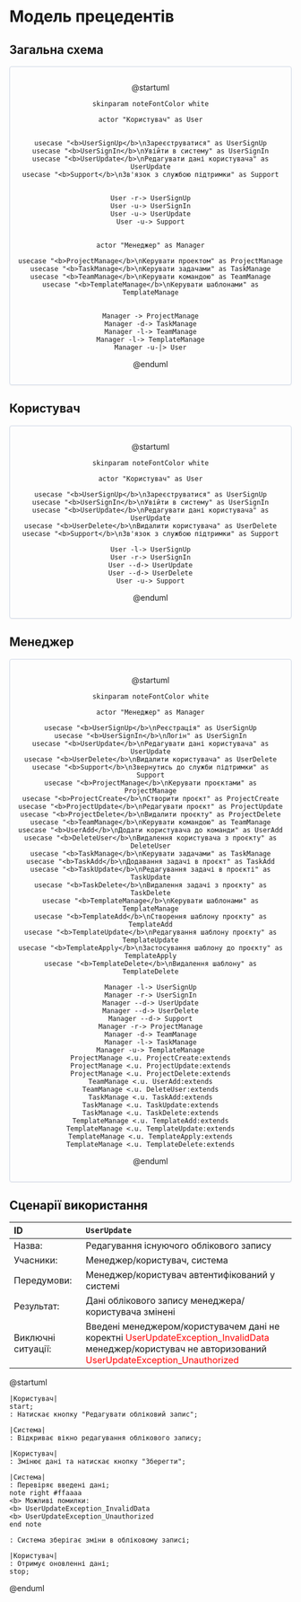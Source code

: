 # Модель прецедентів

## Загальна схема

<center style="
   border-radius:4px;
   border: 1px solid #cfd7e6;
   box-shadow: 0 1px 3px 0 rgba(89,105,129,.05), 0 1px 1px 0 rgba(0,0,0,.025);
   padding: 1em;"
>

@startuml

    skinparam noteFontColor white

    actor "Користувач" as User


    usecase "<b>UserSignUp</b>\nЗареєструватися" as UserSignUp
    usecase "<b>UserSignIn</b>\nУвійти в систему" as UserSignIn
    usecase "<b>UserUpdate</b>\nРедагувати дані користувача" as UserUpdate
    usecase "<b>Support</b>\nЗв'язок з службою підтримки" as Support


    User -r-> UserSignUp
    User -u-> UserSignIn
    User -u-> UserUpdate
    User -u-> Support


    actor "Менеджер" as Manager

    usecase "<b>ProjectManage</b>\nКерувати проектом" as ProjectManage
    usecase "<b>TaskManage</b>\nКерувати задачами" as TaskManage
    usecase "<b>TeamManage</b>\nКерувати командою" as TeamManage
    usecase "<b>TemplateManage</b>\nКерувати шаблонами" as TemplateManage


    Manager -> ProjectManage
    Manager -d-> TaskManage
    Manager -l-> TeamManage
    Manager -l-> TemplateManage
    Manager -u-|> User

@enduml

</center>

## Користувач

<center style="
   border-radius:4px;
   border: 1px solid #cfd7e6;
   box-shadow: 0 1px 3px 0 rgba(89,105,129,.05), 0 1px 1px 0 rgba(0,0,0,.025);
   padding: 1em;"
>


@startuml

    skinparam noteFontColor white

    actor "Користувач" as User

    usecase "<b>UserSignUp</b>\nЗареєструватися" as UserSignUp
    usecase "<b>UserSignIn</b>\nУвійти в систему" as UserSignIn
    usecase "<b>UserUpdate</b>\nРедагувати дані користувача" as UserUpdate
    usecase "<b>UserDelete</b>\nВидалити користувача" as UserDelete
    usecase "<b>Support</b>\nЗв'язок з службою підтримки" as Support

    User -l-> UserSignUp
    User -r-> UserSignIn
    User --d-> UserUpdate
    User --d-> UserDelete
    User -u-> Support


@enduml


</center>


## Менеджер

<center style="
   border-radius:4px;
   border: 1px solid #cfd7e6;
   box-shadow: 0 1px 3px 0 rgba(89,105,129,.05), 0 1px 1px 0 rgba(0,0,0,.025);
   padding: 1em;"
>


@startuml

    skinparam noteFontColor white

    actor "Менеджер" as Manager

    usecase "<b>UserSignUp</b>\nРеєстрація" as UserSignUp
    usecase "<b>UserSignIn</b>\nЛогін" as UserSignIn
    usecase "<b>UserUpdate</b>\nРедагувати дані користувача" as UserUpdate
    usecase "<b>UserDelete</b>\nВидалити користувача" as UserDelete
    usecase "<b>Support</b>\nЗвернутись до служби підтримки" as Support
    usecase "<b>ProjectManage</b>\nКерувати проєктами" as ProjectManage
    usecase "<b>ProjectCreate</b>\nСтворити проєкт" as ProjectCreate
    usecase "<b>ProjectUpdate</b>\nРедагувати проєкт" as ProjectUpdate
    usecase "<b>ProjectDelete</b>\nВидалити проєкту" as ProjectDelete
    usecase "<b>TeamManage</b>\nКерувати командою" as TeamManage
    usecase "<b>UserAdd</b>\nДодати користувача до команди" as UserAdd
    usecase "<b>DeleteUser</b>\nВидалення користувача з проєкту" as DeleteUser
    usecase "<b>TaskManage</b>\nКерувати задачами" as TaskManage
    usecase "<b>TaskAdd</b>\nДодавання задачі в проєкт" as TaskAdd
    usecase "<b>TaskUpdate</b>\nРедагування задачі в проєкті" as TaskUpdate
    usecase "<b>TaskDelete</b>\nВидалення задачі з проєкту" as TaskDelete
    usecase "<b>TemplateManage</b>\nКерувати шаблонами" as TemplateManage
    usecase "<b>TemplateAdd</b>\nСтворення шаблону проєкту" as TemplateAdd
    usecase "<b>TemplateUpdate</b>\nРедагування шаблону проєкту" as TemplateUpdate
    usecase "<b>TemplateApply</b>\nЗастосування шаблону до проєкту" as TemplateApply
    usecase "<b>TemplateDelete</b>\nВидалення шаблону" as TemplateDelete

    Manager -l-> UserSignUp
    Manager -r-> UserSignIn
    Manager --d-> UserUpdate
    Manager --d-> UserDelete
    Manager --d-> Support
    Manager -r-> ProjectManage
    Manager -d-> TeamManage
    Manager -l-> TaskManage
    Manager -u-> TemplateManage
    ProjectManage <.u. ProjectCreate:extends
    ProjectManage <.u. ProjectUpdate:extends
    ProjectManage <.u. ProjectDelete:extends
    TeamManage <.u. UserAdd:extends
    TeamManage <.u. DeleteUser:extends
    TaskManage <.u. TaskAdd:extends
    TaskManage <.u. TaskUpdate:extends
    TaskManage <.u. TaskDelete:extends
    TemplateManage <.u. TemplateAdd:extends
    TemplateManage <.u. TemplateUpdate:extends
    TemplateManage <.u. TemplateApply:extends
    TemplateManage <.u. TemplateDelete:extends

@enduml


</center>


## Сценарії використання



| ID                 | <span id=UserSignIn>`UserUpdate`</span>                                                                                                                                                                                                                                                                                                                                                 |
| :----------------- |:----------------------------------------------------------------------------------------------------------------------------------------------------------------------------------------------------------------------------------------------------------------------------------------------------------------------------------------------------------------------------------------|
| Назва:             | Редагування існуючого облікового запису                                                                                                                                                                                                                                                                                                                                                 |
| Учасники:          | Менеджер/користувач, система                                                                                                                                                                                                                                                                                                                                                            |
| Передумови:        | Менеджер/користувач автентифікований у системі                                                                                                                                                                                                                                                                                                                                          |
| Результат:         | Дані облікового запису менеджера/користувача змінені                                                                                                                                                                                                                                                                                                                                    |
| Виключні ситуації: | Введені менеджером/користувачем дані не коректні <font color="red">UserUpdateException_InvalidData</font><br> менеджер/користувач не авторизований <font color="red">UserUpdateException_Unauthorized</font><br> |

@startuml

    |Користувач|
    start;
    : Натискає кнопку "Редагувати обліковий запис";

    |Система|
    : Відкриває вікно редагування облікового запису;

    |Користувач|
    : Змінює дані та натискає кнопку "Зберегти";
    
    |Система|
    : Перевіряє введені дані;
    note right #ffaaaa
    <b> Можливі помилки:
    <b> UserUpdateException_InvalidData
    <b> UserUpdateException_Unauthorized
    end note
    
    : Система зберігає зміни в обліковому записі;
    
    |Користувач|
    : Отримує оновленні дані;
    stop;

@enduml
